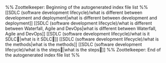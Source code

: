 %% Zoottelkeeper: Beginning of the autogenerated index file list  %%
 [[SDLC (software development lifecycle)/what is different between development and deployment|what is different between development and deployment]]
 [[SDLC (software development lifecycle)/what is different between Waterfall, Agile and DevOps|what is different between Waterfall, Agile and DevOps]]
 [[SDLC (software development lifecycle)/what is it SDLC|what is it SDLC]]
 [[SDLC (software development lifecycle)/what is the methods|what is the methods]]
 [[SDLC (software development lifecycle)/what is the steps|what is the steps]]
%% Zoottelkeeper: End of the autogenerated index file list  %%
